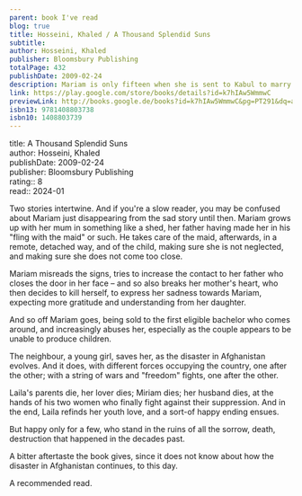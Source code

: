 ```yaml
---
parent: book I've read
blog: true
title: Hosseini, Khaled / A Thousand Splendid Suns
subtitle: 
author: Hosseini, Khaled
publisher: Bloomsbury Publishing
totalPage: 432
publishDate: 2009-02-24
description: Mariam is only fifteen when she is sent to Kabul to marry Rasheed. Nearly two decades later, a friendship grows between Mariam and a local teenager, Laila, as strong as the ties between mother and daughter. When the Taliban take over, life becomes a desperate struggle against starvation, brutality and fear. Yet love can move a person to act in unexpected ways, and lead them to overcome the most daunting obstacles with a startling heroism.
link: https://play.google.com/store/books/details?id=k7hIAw5WmmwC
previewLink: http://books.google.de/books?id=k7hIAw5WmmwC&pg=PT291&dq=a+thousand+splendid+suns&hl=&as_pt=BOOKS&cd=14&source=gbs_api
isbn13: 9781408803738
isbn10: 1408803739
---
```

title: A Thousand Splendid Suns  
author: Hosseini, Khaled  
publishDate: 2009-02-24  
publisher: Bloomsbury Publishing  
rating:: 8  
read:: 2024-01  

Two stories intertwine.  And if you're a slow reader, you may be confused about Mariam just disappearing from the sad story until then.  Mariam grows up with her mum in something like a shed, her father having made her in his "fling with the maid" or such. He takes care of the maid, afterwards, in a remote, detached way, and of the child, making sure she is not neglected, and making sure she does not come too close.

Mariam misreads the signs, tries to increase the contact to her father who closes the door in her face – and so also breaks her mother's heart, who then decides to kill herself, to express her sadness towards Mariam, expecting more gratitude and understanding from her daughter.

And so off Mariam goes, being sold to the first eligible bachelor who comes around, and increasingly abuses her, especially as the couple appears to be unable to produce children.

The neighbour, a young girl, saves her, as the disaster in Afghanistan evolves. And it does, with different forces occupying the country, one after the other; with a string of wars and "freedom" fights, one after the other.

Laila's parents die, her lover dies; Miriam dies; her husband dies, at the hands of his two women who finally fight against their suppression.  And in the end, Laila refinds her youth love, and a sort-of happy ending ensues.

But happy only for a few, who stand in the ruins of all the sorrow, death, destruction that happened in the decades past.

A bitter aftertaste the book gives, since it does not know about how the disaster in Afghanistan continues, to this day.

A recommended read.